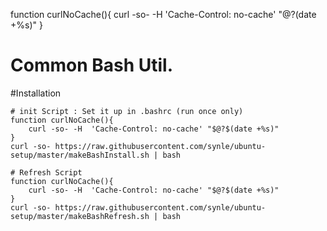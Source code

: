 function curlNoCache(){
    curl -so- -H  'Cache-Control: no-cache' "$@?$(date +%s)"
}


# Common Bash Util.

#Installation
```
# init Script : Set it up in .bashrc (run once only)
function curlNoCache(){
    curl -so- -H  'Cache-Control: no-cache' "$@?$(date +%s)"
}
curl -so- https://raw.githubusercontent.com/synle/ubuntu-setup/master/makeBashInstall.sh | bash

# Refresh Script
function curlNoCache(){
    curl -so- -H  'Cache-Control: no-cache' "$@?$(date +%s)"
}
curl -so- https://raw.githubusercontent.com/synle/ubuntu-setup/master/makeBashRefresh.sh | bash
```
